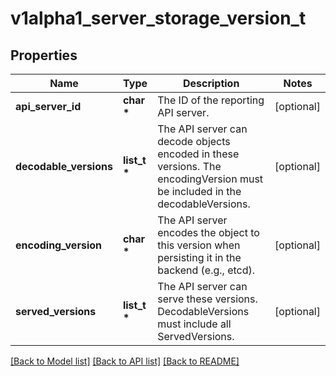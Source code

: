 # v1alpha1_server_storage_version_t

## Properties
Name | Type | Description | Notes
------------ | ------------- | ------------- | -------------
**api_server_id** | **char \*** | The ID of the reporting API server. | [optional] 
**decodable_versions** | **list_t \*** | The API server can decode objects encoded in these versions. The encodingVersion must be included in the decodableVersions. | [optional] 
**encoding_version** | **char \*** | The API server encodes the object to this version when persisting it in the backend (e.g., etcd). | [optional] 
**served_versions** | **list_t \*** | The API server can serve these versions. DecodableVersions must include all ServedVersions. | [optional] 

[[Back to Model list]](../README.md#documentation-for-models) [[Back to API list]](../README.md#documentation-for-api-endpoints) [[Back to README]](../README.md)


